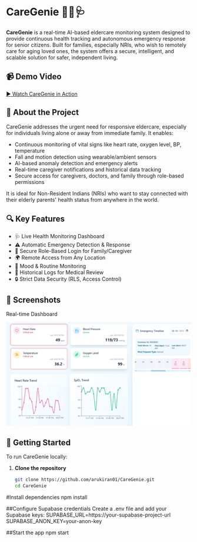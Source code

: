 # CareGenie 👵🏼🩺

**CareGenie** is a real-time AI-based eldercare monitoring system designed to provide continuous health tracking and autonomous emergency response for senior citizens. Built for families, especially NRIs, who wish to remotely care for aging loved ones, the system offers a secure, intelligent, and scalable solution for safer, independent living.

## 📹 Demo Video

[▶️ Watch CareGenie in Action]([https://drive.google.com/file/d/your_drive_video_id/view](https://drive.google.com/file/d/17l1rmW4mnhCKiWtnKhewC1q2iZHQujKB/view?usp=drive_link)) 

## 🧠 About the Project

CareGenie addresses the urgent need for responsive eldercare, especially for individuals living alone or away from immediate family. It enables:

- Continuous monitoring of vital signs like heart rate, oxygen level, BP, temperature
- Fall and motion detection using wearable/ambient sensors
- AI-based anomaly detection and emergency alerts
- Real-time caregiver notifications and historical data tracking
- Secure access for caregivers, doctors, and family through role-based permissions

It is ideal for Non-Resident Indians (NRIs) who want to stay connected with their elderly parents' health status from anywhere in the world.


## 🔍 Key Features

- 🩺 Live Health Monitoring Dashboard
- ⚠️ Automatic Emergency Detection & Response
- 📱 Secure Role-Based Login for Family/Caregiver
- 🌍 Remote Access from Any Location
- 🧘 Mood & Routine Monitoring
- 🧾 Historical Logs for Medical Review
- 🔒 Strict Data Security (RLS, Access Control)


## 📸 Screenshots

Real-time Dashboard 

![Dashboard](./Screenshot%202025-06-08%20200802.png)

## 🚀 Getting Started

To run CareGenie locally:

1. **Clone the repository**
   ```bash
   git clone https://github.com/arukiran01/CareGenie.git
   cd CareGenie


#Install dependencies
npm install

##Configure Supabase credentials
Create a .env file and add your Supabase keys:
SUPABASE_URL=https://your-supabase-project-url
SUPABASE_ANON_KEY=your-anon-key


##Start the app
npm start
